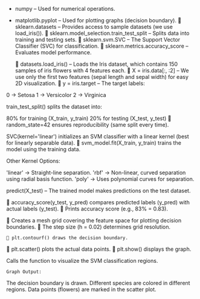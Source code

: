 - numpy – Used for numerical operations.
- matplotlib.pyplot – Used for plotting graphs (decision boundary).
🔹 sklearn.datasets – Provides access to sample datasets (we use load_iris()).
🔹 sklearn.model_selection.train_test_split – Splits data into training and testing sets.
🔹 sklearn.svm.SVC – The Support Vector Classifier (SVC) for classification.
🔹 sklearn.metrics.accuracy_score – Evaluates model performance.

  🔹 datasets.load_iris() – Loads the Iris dataset, which contains 150 samples of iris flowers with 4 features each.
🔹 X = iris.data[:, :2] – We use only the first two features (sepal length and sepal width) for easy 2D visualization.
🔹 y = iris.target – The target labels:

0 → Setosa
1 → Versicolor
2 → Virginica

  train_test_split() splits the dataset into:

80% for training (X_train, y_train)
20% for testing (X_test, y_test)
🔹 random_state=42 ensures reproducibility (same split every time).

  SVC(kernel='linear') initializes an SVM classifier with a linear kernel (best for linearly separable data).
🔹 svm_model.fit(X_train, y_train) trains the model using the training data.

Other Kernel Options:

'linear' → Straight-line separation.
'rbf' → Non-linear, curved separation using radial basis function.
'poly' → Uses polynomial curves for separation.

  predict(X_test) – The trained model makes predictions on the test dataset.

  🔹 accuracy_score(y_test, y_pred) compares predicted labels (y_pred) with actual labels (y_test).
🔹 Prints accuracy score (e.g., 83% = 0.83).

  
  🔹 Creates a mesh grid covering the feature space for plotting decision boundaries.
🔹 The step size (h = 0.02) determines grid resolution.


    🔹 plt.contourf() draws the decision boundary.
🔹 plt.scatter() plots the actual data points.
🔹 plt.show() displays the graph.

Calls the function to visualize the SVM classification regions.

    Graph Output:

The decision boundary is drawn.
Different species are colored in different regions.
Data points (flowers) are marked in the scatter plot.

    
